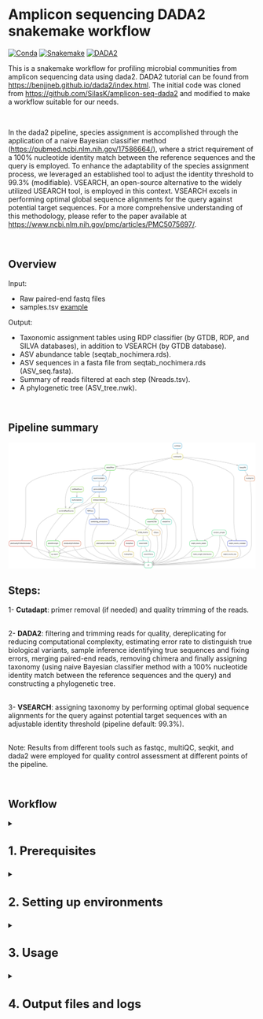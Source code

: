 
# Amplicon sequencing DADA2 snakemake workflow

[![Conda](https://img.shields.io/badge/conda-v4.14.0-lightgrey)](https://docs.conda.io/en/latest/)
[![Snakemake](https://img.shields.io/badge/snakemake-7.21.0.1-blue)](https://snakemake.bitbucket.io)
[![DADA2](https://img.shields.io/badge/DADA2-v1.26.0-orange)](https://benjjneb.github.io/dada2/index.html)


This is a snakemake workflow for profiling microbial communities from amplicon sequencing
data using dada2. DADA2 tutorial can be found from https://benjjneb.github.io/dada2/index.html. The initial code was cloned from https://github.com/SilasK/amplicon-seq-dada2 and modified to make a workflow suitable for our needs.

<br>

In the dada2 pipeline, species assignment is accomplished through the application of a naive Bayesian classifier method (https://pubmed.ncbi.nlm.nih.gov/17586664/), where a strict requirement of a 100% nucleotide identity match between the reference sequences and the query is employed. To enhance the adaptability of the species assignment process, we leveraged an established tool to adjust the identity threshold to 99.3% (modifiable).
VSEARCH, an open-source alternative to the widely utilized USEARCH tool, is employed in this context. VSEARCH excels in performing optimal global sequence alignments for the query against potential target sequences.
For a more comprehensive understanding of this methodology, please refer to the paper available at https://www.ncbi.nlm.nih.gov/pmc/articles/PMC5075697/.

<br>

## Overview

Input: 
* Raw paired-end fastq files
* samples.tsv [example](example_files/samples.tsv)

Output:

* Taxonomic assignment tables using RDP classifier (by GTDB, RDP, and SILVA databases), in addition to VSEARCH (by GTDB database).
* ASV abundance table (seqtab_nochimera.rds).
* ASV sequences in a fasta file from seqtab_nochimera.rds (ASV_seq.fasta).
* Summary of reads filtered at each step (Nreads.tsv).
* A phylogenetic tree (ASV_tree.nwk).

<br> 

## Pipeline summary

<img src="dag.svg" width= auto height= auto >

<br> 

## Steps:

1-	**Cutadapt**: primer removal (if needed) and quality trimming of the reads.
<br>
<br> 

2-	**DADA2**: filtering and trimming reads for quality, dereplicating for reducing computational complexity, estimating error rate to distinguish true biological variants, sample inference identifying true sequences and fixing errors, merging paired-end reads, removing chimera and finally assigning taxonomy (using naive Bayesian classifier method with a 100% nucleotide identity match between the reference sequences and the query) and constructing a phylogenetic tree.
<br> 
<br> 

3-	**VSEARCH**: assigning taxonomy by performing optimal global sequence alignments for the query against potential target sequences with an adjustable identity threshold (pipeline default: 99.3%).
<br> 
<br> 

Note: Results from different tools such as fastqc, multiQC, seqkit, and dada2 were employed for quality control assessment at different points of the pipeline.

<br> 


## Workflow

<details>
<summary><h3 style="font-size: 24px;">1. Prerequisites</h3></summary>
    
Please install the following tools before running this workflow. Please request an interactive session before starting the installation step by running the following command:

```bash
    salloc --mem=20G --time=05:00:00
```

conda (miniconda): https://conda.io/projects/conda/en/stable/user-guide/install/linux.html

snakemake: https://snakemake.readthedocs.io/en/stable/getting_started/installation.html

</details>


<details>

<summary><h3 style="font-size: 24px;">2. Setting up environments</h3></summary>

Note: 
After installation, verify the installation of each tool by executing its name followed by the flag '-h'. For example, use fastqc -h to check if FastQC is installed. This command should display the help information or usage instructions for the tool, indicating successful installation.

For packages installed in R, initiate an R session within the same environment. Confirm the package installation by executing the library("package name") command, replacing "package name" with the actual name of the package. This will load the package in R, showing that it is properly installed and accessible in the current environment.

Next we need to set up a few environments to use in different steps of the pipeline.

#### 2.1. dada2 environment

To install r and dada2:

```bash
conda create -n dada2 -c conda-forge -c bioconda -c defaults --override-channels bioconductor-dada2
```

To activate the environment and install the required packages (dplyr, gridExtra, ggplot2, DECIPHER, Biostrings, limma) locally in R:

```bash
conda activate dada2
```

to open an R session within the dada2 environment type R, (dada2) [username@hostname ~]$ R


```bash
install.packages("gridExtra")
install.packages("ggplot2")
install.packages("dplyr")
if (!require("BiocManager", quietly = TRUE))
    install.packages("BiocManager")
BiocManager::install("DECIPHER")
BiocManager::install("Biostrings")
BiocManager::install("limma")
```

to quit R type q(), (dada2) [username@hostname ~]$ q() and deactivate the environment:

```bash
conda deactivate
```

<br>

#### 2.2. QC environment

To install fastqc, multiQC, cutadapt, and seqkit tools for quality control in a new environment:

```bash
conda create --name QC
conda activate QC
conda install -c bioconda fastqc==0.11.8
conda install pip
pip install multiqc
pip install pandas==1.5.3
pip install cutadapt
conda install -c bioconda seqkit
conda deactivate
```

<br>

#### 2.3 fastree_mafft environment 

To create an environment for generating a phylogenetic tree and a fasta file of ASVs:

```bash
conda create -n fastree_mafft
conda activate fastree_mafft
conda install -c bioconda fasttree
conda deactivate
```

<br>

#### 2.4 rmd environment

```bash
conda create -n rmd
conda activate rmd
conda install -c conda-forge r-base
conda install -c conda-forge pandoc
conda install -c conda-forge r-tidyverse
wget https://github.com/marbl/Krona/releases/download/v2.8.1/KronaTools-2.8.1.tar 
tar xf KronaTools-2.8.1.tar 
cd KronaTools-2.8.1
./install.pl --prefix=/softwares/miniconda/envs/rmd/
```

to open an R session within the dada2 environment type R, (rmd) [username@hostname ~]$ R

```bash
install.packages('DT')
install.packages("ggplot2")
install.packages("dplyr")
if (!require("BiocManager", quietly = TRUE))
    install.packages("BiocManager")
BiocManager::install("phyloseq") #This takes a while
install.packages("remotes")
remotes::install_github("cpauvert/psadd")
BiocManager::install("dada2")
BiocManager::install("limma")
BiocManager::install("kableExtra")
install.packages("RColorBrewer")
install.packages("ggpubr")
install.packages("waterfalls")
```

to quit R type q(), (rmd) [username@hostname ~]$ q() and deactivate the environment:

```bash
conda deactivate
```

<br>

#### 2.5 vsearch environment

```
conda create -n vsearch
conda activate vsearch
conda install -c "bioconda/label/cf201901" vsearch
conda deactivate
```

</details>
 

<details>
<summary><h3 style="font-size: 24px;">3. Usage</h3></summary> 

Then please follow these steps to set up and run the pipeline.

#### 3.1 Make sure that all the environments are set up and required packages are installed.
<br>

#### 3.2 Navigate to your project directory and clone this repository into that directory using the following command:
<br>

```bash
git clone https://github.com/IMCBioinformatics/dada2_snakemake_workflow.git
```

#### 3.3 Use prepare.py script to generate the samples.tsv file as an input for this pipeline using the following command: 
<br>

```<DIR>``` is the location of the raw fastq files.

```bash
python utils/scripts/common/prepare.py <DIR>
```

#### 3.4 Make sure to configure the config.yaml file.
<br>

| Parameter | Description | Example/Default |
| -------------- | --------------- | ------------ |
| input_dir | path of the input directory | "/home/data" |
| output_dir | name and path to the output directory | "output" |
| path | path to the main snakemake directory | "/home/analysis/dada2_snakemake_workflow" |
| forward_read_suffix, reverse_read_suffix | Forward and reverse reads format | "_R1" "_R2" |
| primer_removal | Set to TRUE to remove primers | False |
| fwd_primer | Forward primer sequence | "CTGTCTCTTAT..." |
| rev_primer | Reverse primer sequence | "CTGTCTCTTAT..." |
| fwd_primer_rc | Forward primer reverse complement sequence | "CTGTCTCTTAT..." |
| rev_primer_rc | Reverse primer reverse complement sequence | "CTGTCTCTTAT..." |
| min_overlap | minimum overlap length for primer detection | 3 |
| max_e | maximum error rate allowed in primer match/detection | 0.1 |
| qf, qr | quality trimming score | numeric e.g. 20 |
| min_len | minimum length of reads kept | numeric e.g. 50 |
| random_n | number of random samples to look into their reads length distribution | numeric e.g. 5 |
| Positive_samples | Positive control samples to visualize in qc report | "pos_ctrl_1|pos_ctrl_2" |
| threads | number of threads to be used | numeric e.g. 20 |
| truncLen | trimming reads at this length | numeric e.g. 260 |
| maxEE | maximum number of “expected errors” allowed in a read | numeric e.g. 2 |
| truncQ | Truncating reads at the first instance of a quality score less than or equal to truncQ | 2 |
| learn_nbases | minimum number of total bases to use for error rate learning | 1e8 |
| chimera_method | method used for chimera detection | consensus |
| Identity | minimum percent identity for a hit to be considered a match | percentage e.g. 0.993 |
| Maxaccepts | maximum number of hits to consider per query | numeric e.g. 30 |
| RDP_dbs, vsearch_DBs | databases used for taxonomy assignment | |

<br>

#### 3.5 Download the taxonomy databases from http://www2.decipher.codes/Downloads.html that you plan to use in utils/databases/ and consequently set the path for them in the config file

#### 3.6 Once confident with all the parameters first run the snakemake dry run command to make sure that pipeline is working.
 <br>

 ```bash
 snakemake -np
 ```
Then snakemake can be executed by the following bash script:
 
 ```bash
 sbatch dada2_sbatch.sh
 ```
</details>


<details>
<summary><h3 style="font-size: 24px;">4. Output files and logs</h3></summary> 
 
To make sure that the pipeline is run completely, we need to check the log and output files.

#### 4.1 Log files
All logs are placed in the logs directory. 
A copy of all snakemake files and logs will be copied to the output directory (output/snakemake_files/) as well to avoid rewritting them by upcoming re-runs.

<br>

#### 4.2 Important result files:


##### 4.2.1 output/dada2
   - seqtab_nochimeras.rds
   - Nreads.tsv

<br>

##### 4.2.2 output/taxonomy
   - GTDB_RDP.tsv
   - RDP_RDP.tsv
   - Silva_RDP.tsv
   - annotation_combined_dada2.txt (results from all 4 databases side by side)
   - vsearch_dada2_merged.tsv (adding vsearch results and merging vsearch and dada2 GTDB taxonomy assignmnets as final annotations)

<br>

##### 4.2.3 output/phylogeny    
   - ASV_seq.fasta
   - ASV_tree.nwk

<br>

##### 4.2.4 output/QC_html_report
   - qc_report.html
</details>
